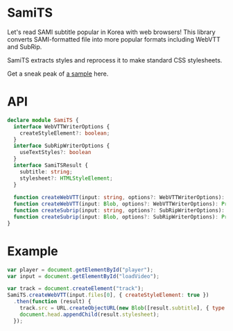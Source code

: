SamiTS
======

Let's read SAMI subtitle popular in Korea with web browsers! This library converts SAMI-formatted file into more popular formats including WebVTT and SubRip.

SamiTS extracts styles and reprocess it to make standard CSS stylesheets.

Get a sneak peak of [a sample](http://saschanaz.github.io/SamiTS/sample/) here.

# API

```typescript
declare module SamiTS {
  interface WebVTTWriterOptions {
    createStyleElement?: boolean;
  }
  interface SubRipWriterOptions {
    useTextStyles?: boolean
  }
  interface SamiTSResult {
    subtitle: string;
    stylesheet?: HTMLStyleElement;
  }
  
  function createWebVTT(input: string, options?: WebVTTWriterOptions): Promise<SamiTSResult>;
  function createWebVTT(input: Blob, options?: WebVTTWriterOptions): Promise<SamiTSResult>;
  function createSubrip(input: string, options?: SubRipWriterOptions): Promise<SamiTSResult>;
  function createSubrip(input: Blob, options?: SubRipWriterOptions): Promise<SamiTSResult>;
}
```

# Example

```javascript
var player = document.getElementById("player");
var input = document.getElementById("loadVideo");

var track = document.createElement("track");
SamiTS.createWebVTT(input.files[0], { createStyleElement: true })
  .then(function (result) {
    track.src = URL.createObjectURL(new Blob([result.subtitle], { type: "text/vtt" }));
    document.head.appendChild(result.stylesheet);
  });
```
